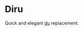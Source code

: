 # Diru

Quick and elegant [du](https://www.gnu.org/software/coreutils/manual/html_node/du-invocation.html#du-invocation) 
replacement.
